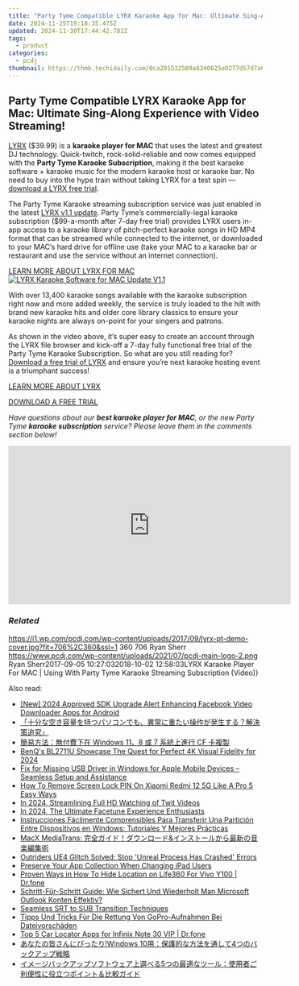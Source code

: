 ```yaml
---
title: "Party Tyme Compatible LYRX Karaoke App for Mac: Ultimate Sing-Along Experience with Video Streaming!"
date: 2024-11-25T19:18:35.475Z
updated: 2024-11-30T17:44:42.782Z
tags:
  - product
categories:
  - pcdj
thumbnail: https://thmb.techidaily.com/0ca201532589a8340625e0277d57d7a6d8a4fe5f03caf08035754438a176d190.jpg
---
```


## Party Tyme Compatible LYRX Karaoke App for Mac: Ultimate Sing-Along Experience with Video Streaming!

[LYRX](http://lyrxkaraoke.com/) ($39.99) is a **karaoke player for MAC** that uses the latest and greatest DJ technology. Quick-twitch, rock-solid-reliable and now comes equipped with the **Party Tyme Karaoke Subscription**, making it the best karaoke software + karaoke music for the modern karaoke host or karaoke bar. No need to buy into the hype train without taking LYRX for a test spin — [download a LYRX free trial](http://lyrxkaraoke.com/free-trial-2/).

The Party Tyme Karaoke streaming subscription service was just enabled in the latest [LYRX v1.1 update](https://tools.techidaily.com/pcdj/products/). Party Tyme’s commercially-legal karaoke subscription ($99-a-month after 7-day free trial) provides LYRX users in-app access to a karaoke library of pitch-perfect karaoke songs in HD MP4 format that can be streamed while connected to the internet, or downloaded to your MAC’s hard drive for offline use (take your MAC to a karaoke bar or restaurant and use the service without an internet connection).

[LEARN MORE ABOUT LYRX FOR MAC ![LYRX Karaoke Software for MAC Update V1.1](https://i2.wp.com/pcdj.com/wp-content/uploads/2017/08/lyrxpartytyme-coverimage.jpg?fit=300%2C153&ssl=1 "LYRX Karaoke Software for MAC Update V1.1")](http://lyrxkaraoke.com/)

With over 13,400 karaoke songs available with the karaoke subscription right now and more added weekly, the service is truly loaded to the hilt with brand new karaoke hits and older core library classics to ensure your karaoke nights are always on-point for your singers and patrons.

As shown in the video above, it’s super easy to create an account through the LYRX file browser and kick-off a 7-day fully functional free trial of the Party Tyme Karaoke Subscription. So what are you still reading for? [Download a free trial of LYRX](http://lyrxkaraoke.com/free-trial-2/) and ensure you’re next karaoke hosting event is a triumphant success!

[LEARN MORE ABOUT LYRX](http://lyrxkaraoke.com/)

[DOWNLOAD A FREE TRIAL](http://lyrxkaraoke.com/free-trial-2/)

_Have questions about our **best karaoke player for MAC**, or the new Party Tyme **karaoke subscription** service? Please leave them in the comments section below!_

<!-- affiliate ads begin -->
<iframe width="560" height="315" src="https://www.youtube.com/embed/d-COuhPT5mk?si=wLZU6jkkAdJuAn6h" title="YouTube video player" frameborder="0" allow="accelerometer; autoplay; clipboard-write; encrypted-media; gyroscope; picture-in-picture; web-share" referrerpolicy="strict-origin-when-cross-origin" allowfullscreen></iframe>
<!-- affiliate ads end -->

### _Related_

https://i1.wp.com/pcdj.com/wp-content/uploads/2017/09/lyrx-pt-demo-cover.jpg?fit=706%2C360&ssl=1 360 706 Ryan Sherr https://www.pcdj.com/wp-content/uploads/2021/07/pcdj-main-logo-2.png Ryan Sherr2017-09-05 10:27:032018-10-02 12:58:03LYRX Karaoke Player For MAC | Using With Party Tyme Karaoke Streaming Subscription (Video)}

<ins class="adsbygoogle"
     style="display:block"
     data-ad-format="autorelaxed"
     data-ad-client="ca-pub-7571918770474297"
     data-ad-slot="1223367746"></ins>

<ins class="adsbygoogle"
     style="display:block"
     data-ad-client="ca-pub-7571918770474297"
     data-ad-slot="8358498916"
     data-ad-format="auto"
     data-full-width-responsive="true"></ins>

<span class="atpl-alsoreadstyle">Also read:</span>
<div><ul>
<li><a href="https://facebook-videos.techidaily.com/new-2024-approved-sdk-upgrade-alert-enhancing-facebook-video-downloader-apps-for-android/"><u>[New] 2024 Approved SDK Upgrade Alert Enhancing Facebook Video Downloader Apps for Android</u></a></li>
<li><a href="https://win-hot.techidaily.com/44cm5y2b5yig44gq56m644gn5a656yep44ks5oyb44gk44or44k944kz44oz44gn44kc44cb55ww5bi444gr6yen44gf44ge5pon5l2c44gm55m655sf44gz44kl77yf6kej5rg6562w6lplus956m244cn.252/"><u>「十分な空き容量を持つパソコンでも、異常に重たい操作が発生する？解決策追究」</u></a></li>
<li><a href="https://win-hot.techidaily.com/windows-118-7-cf/"><u>簡易方法：無付費下在 Windows 11、8 或 7 系統上進行 CF 卡複製</u></a></li>
<li><a href="https://extra-tips.techidaily.com/benqs-bl2711u-showcase-the-quest-for-perfect-4k-visual-fidelity-for-2024/"><u>BenQ's BL2711U Showcase The Quest for Perfect 4K Visual Fidelity for 2024</u></a></li>
<li><a href="https://win-hot.techidaily.com/fix-for-missing-usb-driver-in-windows-for-apple-mobile-devices-seamless-setup-and-assistance/"><u>Fix for Missing USB Driver in Windows for Apple Mobile Devices – Seamless Setup and Assistance</u></a></li>
<li><a href="https://unlock-android.techidaily.com/how-to-remove-screen-lock-pin-on-xiaomi-redmi-12-5g-like-a-pro-5-easy-ways-by-drfone-android/"><u>How To Remove Screen Lock PIN On Xiaomi Redmi 12 5G Like A Pro 5 Easy Ways</u></a></li>
<li><a href="https://twitter-videos.techidaily.com/in-2024-streamlining-full-hd-watching-of-twit-videos/"><u>In 2024, Streamlining Full HD Watching of Twit Videos</u></a></li>
<li><a href="https://some-skills.techidaily.com/in-2024-the-ultimate-facetune-experience-enthusiasts/"><u>In 2024, The Ultimate Facetune Experience Enthusiasts</u></a></li>
<li><a href="https://win-hot.techidaily.com/instrucciones-facilmente-comprensibles-para-transferir-una-particion-entre-dispositivos-en-windows-tutoriales-y-mejores-practicas/"><u>Instrucciones Fácilmente Comprensibles Para Transferir Una Partición Entre Dispositivos en Windows: Tutoriales Y Mejores Prácticas</u></a></li>
<li><a href="https://eaxpv-info.techidaily.com/macx-mediatrans-and/"><u>MacX MediaTrans: 完全ガイド！ダウンロード&インストールから最新の音楽編集術</u></a></li>
<li><a href="https://win-answers.techidaily.com/1723007785846-outriders-ue4-glitch-solved-stop-unreal-process-has-crashed-errors/"><u>Outriders UE4 Glitch Solved: Stop 'Unreal Process Has Crashed' Errors</u></a></li>
<li><a href="https://win-hot.techidaily.com/preserve-your-app-collection-when-changing-ipad-users/"><u>Preserve Your App Collection When Changing iPad Users</u></a></li>
<li><a href="https://location-social.techidaily.com/proven-ways-in-how-to-hide-location-on-life360-for-vivo-y100-drfone-by-drfone-virtual-android/"><u>Proven Ways in How To Hide Location on Life360 For Vivo Y100 | Dr.fone</u></a></li>
<li><a href="https://win-hot.techidaily.com/schritt-fur-schritt-guide-wie-sichert-und-wiederholt-man-microsoft-outlook-konten-effektiv/"><u>Schritt-Für-Schritt Guide: Wie Sichert Und Wiederholt Man Microsoft Outlook Konten Effektiv?</u></a></li>
<li><a href="https://article-helps.techidaily.com/seamless-srt-to-sub-transition-techniques/"><u>Seamless SRT to SUB Transition Techniques</u></a></li>
<li><a href="https://win-hot.techidaily.com/tipps-und-tricks-fur-die-rettung-von-gopro-aufnahmen-bei-dateivorschaden/"><u>Tipps Und Tricks Für Die Rettung Von GoPro-Aufnahmen Bei Dateivorschäden</u></a></li>
<li><a href="https://android-location-track.techidaily.com/top-5-car-locator-apps-for-infinix-note-30-vip-drfone-by-drfone-virtual-android/"><u>Top 5 Car Locator Apps for Infinix Note 30 VIP | Dr.fone</u></a></li>
<li><a href="https://win-hot.techidaily.com/windows-104/"><u>あなたの皆さんにぴったり!Windows 10用：保護的な方法を通して4つのバックアップ戦略</u></a></li>
<li><a href="https://win-hot.techidaily.com/1728471027249-5/"><u>イメージバックアップソフトウェア上選べる5つの最適なツール：使用者ご利便性に役立つポイント＆比較ガイド</u></a></li>
</ul></div>

